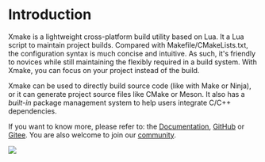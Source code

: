 # Introduction

Xmake is a lightweight cross-platform build utility based on Lua. It a Lua script to maintain project builds. Compared with Makefile/CMakeLists.txt, the configuration syntax is much concise and intuitive. As such, it's friendly to novices while still maintaining the flexibly required in a build system. With Xmake, you can focus on your project instead of the build.

Xmake can be used to directly build source code (like with Make or Ninja), or it can generate project source files like CMake or Meson. It also has a *built-in* package management system to help users integrate C/C++ dependencies.

If you want to know more, please refer to: the [Documentation](https://xmake.io/#/getting_started), [GitHub](https://github.com/xmake-io/xmake) or [Gitee](https://gitee.com/tboox/xmake). You are also welcome to join our [community](https://xmake.io/#/about/contact).

![](https://xmake.io/assets/img/index/xmake-basic-render.gif)

